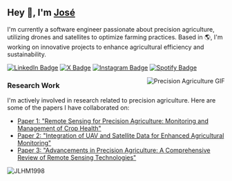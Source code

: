 <h2>Hey 👋, I'm <a href="https://www.linkedin.com/in/jlhm98/">José</a></h2>
<p>I'm currently a software engineer passionate about precision agriculture, utilizing drones and satellites to optimize farming practices. Based in 🌎, I'm working on innovative projects to enhance agricultural efficiency and sustainability.</p>
<p><a href="https://www.linkedin.com/in/jlhm98/"><img src="https://img.shields.io/badge/-José-0077B5?style=flat-square&amp;labelColor=0077B5&amp;logo=LinkedIn&amp;link=https://www.linkedin.com/in/jlhm98/" alt="LinkedIn Badge"></a> 
<a href="https://x.com/Joselhm98"><img src="https://img.shields.io/badge/-@Joselhm98-1DA1F2?style=flat-square&amp;labelColor=1DA1F2&amp;logo=X&amp;link=https://x.com/Joselhm98" alt="X Badge"></a> 
<a href="https://www.instagram.com/jlhm98/"><img src="https://img.shields.io/badge/-@jlhm98-E4405F?style=flat-square&amp;labelColor=E4405F&amp;logo=Instagram&amp;link=https://www.instagram.com/jlhm98/" alt="Instagram Badge"></a> 
<a href="https://open.spotify.com/user/12169733138?si=868c6a92e4a8451f"><img src="https://img.shields.io/badge/-@jlhm98-1DB954?style=flat-square&amp;labelColor=1DB954&amp;logo=Spotify&amp;link=https://open.spotify.com/user/12169733138?si=868c6a92e4a8451f" alt="Spotify Badge"></a></p>
<img align="right" src="https://media.giphy.com/media/3o7aD2saalBwwftBIY/giphy.gif" alt="Precision Agriculture GIF" />

<h3>Research Work</h3>
<p>I'm actively involved in research related to precision agriculture. Here are some of the papers I have collaborated on:</p>
<ul>
  <li><a href="https://www.mdpi.com/2072-4292/17/4/632">Paper 1: "Remote Sensing for Precision Agriculture: Monitoring and Management of Crop Health"</a></li>
  <li><a href="https://www.mdpi.com/2072-4292/16/20/3882">Paper 2: "Integration of UAV and Satellite Data for Enhanced Agricultural Monitoring"</a></li>
  <li><a href="https://www.mdpi.com/2072-4292/16/5/796">Paper 3: "Advancements in Precision Agriculture: A Comprehensive Review of Remote Sensing Technologies"</a></li>
</ul>

<img src="https://github-readme-stats.vercel.app/api?username=JLHM1998&show_icons=true&count_private=true" alt="JLHM1998" />